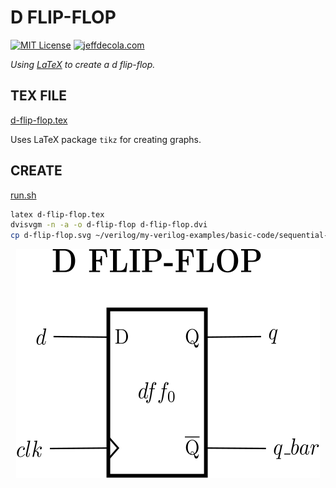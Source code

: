 # D FLIP-FLOP

[![MIT License](http://img.shields.io/:license-mit-blue.svg)](http://jeffdecola.mit-license.org)
[![jeffdecola.com](https://img.shields.io/badge/website-jeffdecola.com-blue)](https://jeffdecola.com)

_Using
[LaTeX](https://github.com/JeffDeCola/my-cheat-sheets/tree/master/software/development/languages/latex-cheat-sheet/)
to create a d flip-flop._

## TEX FILE

[d-flip-flop.tex](https://github.com/JeffDeCola/my-latex-renders/blob/master/mathematics/applied/electrical-engineering/sequencial-logic/d-flip-flop/d-flip-flop.tex)

Uses LaTeX package `tikz` for creating graphs.

## CREATE

[run.sh](https://github.com/JeffDeCola/my-latex-renders/blob/master/mathematics/applied/electrical-engineering/sequencial-logic/d-flip-flop/run.sh)

```bash
latex d-flip-flop.tex
dvisvgm -n -a -o d-flip-flop d-flip-flop.dvi
cp d-flip-flop.svg ~/verilog/my-verilog-examples/basic-code/sequential-logic/d_flip_flop/svgs/.
```

<p align="center">
    <img src="d-flip-flop.svg"
    align="middle"
</p>
